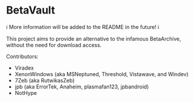 # BetaVault

ℹ️ More information will be added to the README in the future! ℹ️

This project aims to provide an alternative to the infamous BetaArchive, without the need for download access.

Contributors:

- Viradex
- XenonWindows (aka MSNeptuned, Threshold, Vistawave, and Windev)
- 7Zeb (aka RutwikasZeb)
- jpb (aka ErrorTek, Anaheim, plasmafan123, jpbandroid)
- NotHype

